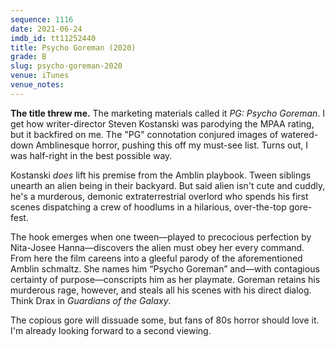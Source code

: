 ```yaml
---
sequence: 1116
date: 2021-06-24
imdb_id: tt11252440
title: Psycho Goreman (2020)
grade: B
slug: psycho-goreman-2020
venue: iTunes
venue_notes:
---
```


**The title threw me.** The marketing materials called it _PG: Psycho Goreman_. I get how writer-director Steven Kostanski was parodying the MPAA rating, but it backfired on me. The "PG" connotation conjured images of watered-down Amblinesque horror, pushing this off my must-see list. Turns out, I was half-right in the best possible way.

<!-- end -->

Kostanski _does_ lift his premise from the Amblin playbook. Tween siblings unearth an alien being in their backyard. But said alien isn't cute and cuddly, he's a murderous, demonic extraterrestrial overlord who spends his first scenes dispatching a crew of hoodlums in a hilarious, over-the-top gore-fest.

The hook emerges when one tween—played to precocious perfection by Nita-Josee Hanna—discovers the alien must obey her every command. From here the film careens into a gleeful parody of the aforementioned Amblin schmaltz. She names him “Psycho Goreman” and—with contagious certainty of purpose—conscripts him as her playmate. Goreman retains his murderous rage, however, and steals all his scenes with his direct dialog. Think Drax in <span data-imdb-id="tt2015381">_Guardians of the Galaxy_</span>.

The copious gore will dissuade some, but fans of 80s horror should love it. I'm already looking forward to a second viewing.
